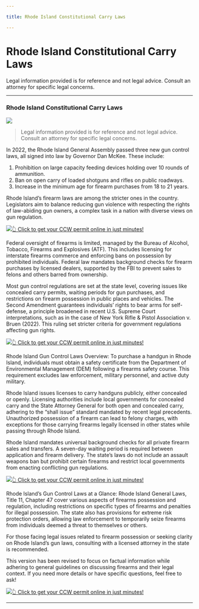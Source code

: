 ```yaml
---

title: Rhode Island Constitutional Carry Laws

---
```


# Rhode Island Constitutional Carry Laws

Legal information provided is for reference and not legal advice. Consult an attorney for specific legal concerns. 

* * *

### Rhode Island Constitutional Carry Laws

![](https://cdn-images-1.medium.com/max/800/1*I9sqmhL4gQB-EqUD2O4uVw.png)

> Legal information provided is for reference and not legal advice. Consult an attorney for specific legal concerns.

In 2022, the Rhode Island General Assembly passed three new gun control laws, all signed into law by Governor Dan McKee. These include:

  1. Prohibition on large capacity feeding devices holding over 10 rounds of ammunition.
  2. Ban on open carry of loaded shotguns and rifles on public roadways.
  3. Increase in the minimum age for firearm purchases from 18 to 21 years.



Rhode Island’s firearm laws are among the stricter ones in the country. Legislators aim to balance reducing gun violence with respecting the rights of law-abiding gun owners, a complex task in a nation with diverse views on gun regulation.

[![](https://cdn-images-1.medium.com/max/1200/1*aCmvRhaa5Xjz4zDZxHzAjg.png)](https://serp.ly/ccw)[👆 Click to get your CCW permit online in just minutes!](https://serp.ly/ccw)

Federal oversight of firearms is limited, managed by the Bureau of Alcohol, Tobacco, Firearms and Explosives (ATF). This includes licensing for interstate firearms commerce and enforcing bans on possession by prohibited individuals. Federal law mandates background checks for firearm purchases by licensed dealers, supported by the FBI to prevent sales to felons and others barred from ownership.

Most gun control regulations are set at the state level, covering issues like concealed carry permits, waiting periods for gun purchases, and restrictions on firearm possession in public places and vehicles. The Second Amendment guarantees individuals’ rights to bear arms for self-defense, a principle broadened in recent U.S. Supreme Court interpretations, such as in the case of New York Rifle & Pistol Association v. Bruen (2022). This ruling set stricter criteria for government regulations affecting gun rights.

[![](https://cdn-images-1.medium.com/max/1200/1*TMCVgNoKp2NAtvLSAMkaJg.png)](https://serp.ly/ccw)[👆 Click to get your CCW permit online in just minutes!](https://serp.ly/ccw)

Rhode Island Gun Control Laws Overview: To purchase a handgun in Rhode Island, individuals must obtain a safety certificate from the Department of Environmental Management (DEM) following a firearms safety course. This requirement excludes law enforcement, military personnel, and active duty military.

Rhode Island issues licenses to carry handguns publicly, either concealed or openly. Licensing authorities include local governments for concealed carry and the State Attorney General for both open and concealed carry, adhering to the “shall issue” standard mandated by recent legal precedents. Unauthorized possession of a firearm can lead to felony charges, with exceptions for those carrying firearms legally licensed in other states while passing through Rhode Island.

Rhode Island mandates universal background checks for all private firearm sales and transfers. A seven-day waiting period is required between application and firearm delivery. The state’s laws do not include an assault weapons ban but prohibit certain firearms and restrict local governments from enacting conflicting gun regulations.

[![](https://cdn-images-1.medium.com/max/1200/1*UmVcdbz7GlGdNVJMx2tkag.png)](https://serp.ly/ccw)[👆 Click to get your CCW permit online in just minutes!](https://serp.ly/ccw)

Rhode Island’s Gun Control Laws at a Glance: Rhode Island General Laws, Title 11, Chapter 47 cover various aspects of firearms possession and regulation, including restrictions on specific types of firearms and penalties for illegal possession. The state also has provisions for extreme risk protection orders, allowing law enforcement to temporarily seize firearms from individuals deemed a threat to themselves or others.

For those facing legal issues related to firearm possession or seeking clarity on Rhode Island’s gun laws, consulting with a licensed attorney in the state is recommended.

This version has been revised to focus on factual information while adhering to general guidelines on discussing firearms and their legal context. If you need more details or have specific questions, feel free to ask!

[![](https://cdn-images-1.medium.com/max/2560/1*aCmvRhaa5Xjz4zDZxHzAjg.png)](https://serp.ly/ccw)[👆 Click to get your CCW permit online in just minutes!](https://serp.ly/ccw)

* * *


